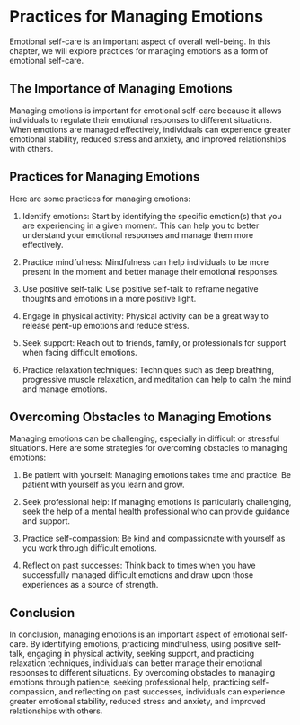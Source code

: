 # Practices for Managing Emotions

Emotional self-care is an important aspect of overall well-being. In this chapter, we will explore practices for managing emotions as a form of emotional self-care.

The Importance of Managing Emotions
-----------------------------------

Managing emotions is important for emotional self-care because it allows individuals to regulate their emotional responses to different situations. When emotions are managed effectively, individuals can experience greater emotional stability, reduced stress and anxiety, and improved relationships with others.

Practices for Managing Emotions
-------------------------------

Here are some practices for managing emotions:

1. Identify emotions: Start by identifying the specific emotion(s) that you are experiencing in a given moment. This can help you to better understand your emotional responses and manage them more effectively.

2. Practice mindfulness: Mindfulness can help individuals to be more present in the moment and better manage their emotional responses.

3. Use positive self-talk: Use positive self-talk to reframe negative thoughts and emotions in a more positive light.

4. Engage in physical activity: Physical activity can be a great way to release pent-up emotions and reduce stress.

5. Seek support: Reach out to friends, family, or professionals for support when facing difficult emotions.

6. Practice relaxation techniques: Techniques such as deep breathing, progressive muscle relaxation, and meditation can help to calm the mind and manage emotions.

Overcoming Obstacles to Managing Emotions
-----------------------------------------

Managing emotions can be challenging, especially in difficult or stressful situations. Here are some strategies for overcoming obstacles to managing emotions:

1. Be patient with yourself: Managing emotions takes time and practice. Be patient with yourself as you learn and grow.

2. Seek professional help: If managing emotions is particularly challenging, seek the help of a mental health professional who can provide guidance and support.

3. Practice self-compassion: Be kind and compassionate with yourself as you work through difficult emotions.

4. Reflect on past successes: Think back to times when you have successfully managed difficult emotions and draw upon those experiences as a source of strength.

Conclusion
----------

In conclusion, managing emotions is an important aspect of emotional self-care. By identifying emotions, practicing mindfulness, using positive self-talk, engaging in physical activity, seeking support, and practicing relaxation techniques, individuals can better manage their emotional responses to different situations. By overcoming obstacles to managing emotions through patience, seeking professional help, practicing self-compassion, and reflecting on past successes, individuals can experience greater emotional stability, reduced stress and anxiety, and improved relationships with others.
